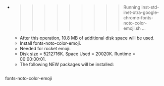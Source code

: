 * >>>>>>>>> Running inst-std-inet-xtra-google-chrome-fonts-noto-color-emoji.sh ...
  * After this operation, 10.8 MB of additional disk space will be used.
  * Install fonts-noto-color-emoji.
  * Needed for rocket emoji.
  * Disk size = 5212716K. Space Used = 20020K. Runtime = 00:00:00:01.
  * The following NEW packages will be installed:
  ```bash
fonts-noto-color-emoji
  ```
